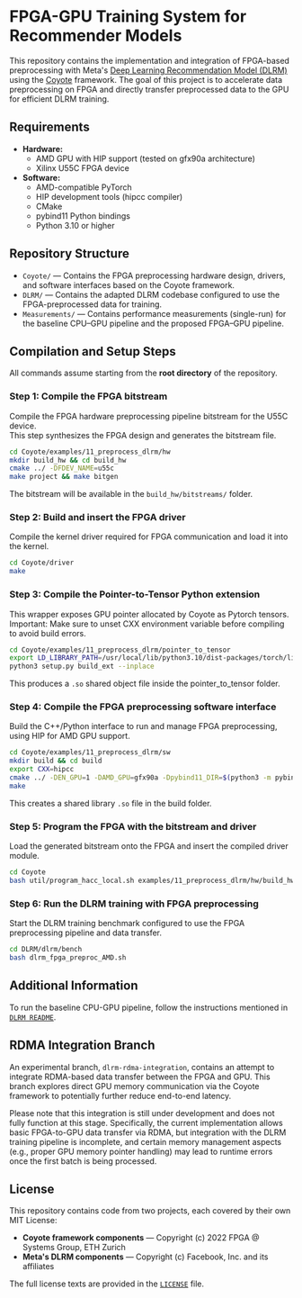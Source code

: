 #  FPGA-GPU Training System for Recommender Models

This repository contains the implementation and integration of FPGA-based preprocessing with Meta's [Deep Learning Recommendation Model (DLRM)](https://github.com/facebookresearch/dlrm/tree/main) using the [Coyote](https://github.com/fpgasystems/Coyote/tree/software-cleanup) framework. The goal of this project is to accelerate data preprocessing on FPGA and directly transfer preprocessed data to the GPU for efficient DLRM training.

## Requirements

- **Hardware:**  
  - AMD GPU with HIP support (tested on gfx90a architecture)  
  - Xilinx U55C FPGA device  
- **Software:**  
  - AMD-compatible PyTorch
  - HIP development tools (hipcc compiler)  
  - CMake  
  - pybind11 Python bindings  
  - Python 3.10 or higher  


## Repository Structure

- `Coyote/` — Contains the FPGA preprocessing hardware design, drivers, and software interfaces based on the Coyote framework.  
- `DLRM/` — Contains the adapted DLRM codebase configured to use the FPGA-preprocessed data for training.
- `Measurements/` — Contains performance measurements (single-run) for the baseline CPU–GPU pipeline and the proposed FPGA–GPU pipeline.


## Compilation and Setup Steps

All commands assume starting from the **root directory** of the repository.

### Step 1: Compile the FPGA bitstream

Compile the FPGA hardware preprocessing pipeline bitstream for the U55C device.  
This step synthesizes the FPGA design and generates the bitstream file.

```bash
cd Coyote/examples/11_preprocess_dlrm/hw
mkdir build_hw && cd build_hw
cmake ../ -DFDEV_NAME=u55c
make project && make bitgen
```
The bitstream will be available in the `build_hw/bitstreams/` folder.


### Step 2: Build and insert the FPGA driver

Compile the kernel driver required for FPGA communication and load it into the kernel.

```bash
cd Coyote/driver
make
```


### Step 3: Compile the Pointer-to-Tensor Python extension

This wrapper exposes GPU pointer allocated by Coyote as Pytorch tensors. 
Important: Make sure to unset CXX environment variable before compiling to avoid build errors.

```bash
cd Coyote/examples/11_preprocess_dlrm/pointer_to_tensor
export LD_LIBRARY_PATH=/usr/local/lib/python3.10/dist-packages/torch/lib:$LD_LIBRARY_PATH
python3 setup.py build_ext --inplace
```
This produces a `.so` shared object file inside the pointer_to_tensor folder.


### Step 4: Compile the FPGA preprocessing software interface

Build the C++/Python interface to run and manage FPGA preprocessing, using HIP for AMD GPU support.

```bash
cd Coyote/examples/11_preprocess_dlrm/sw
mkdir build && cd build
export CXX=hipcc
cmake ../ -DEN_GPU=1 -DAMD_GPU=gfx90a -Dpybind11_DIR=$(python3 -m pybind11 --cmakedir)
make
```
This creates a shared library `.so` file in the build folder.


### Step 5: Program the FPGA with the bitstream and driver

Load the generated bitstream onto the FPGA and insert the compiled driver module.

```bash
cd Coyote
bash util/program_hacc_local.sh examples/11_preprocess_dlrm/hw/build_hw/bitstreams/cyt_top.bit driver/coyote_driver.ko
```


### Step 6: Run the DLRM training with FPGA preprocessing

Start the DLRM training benchmark configured to use the FPGA preprocessing pipeline and data transfer.

```bash
cd DLRM/dlrm/bench
bash dlrm_fpga_preproc_AMD.sh
```

## Additional Information
To run the baseline CPU-GPU pipeline, follow the instructions mentioned in [`DLRM README`](DLRM/README.md).

## RDMA Integration Branch

An experimental branch, `dlrm-rdma-integration`, contains an attempt to integrate RDMA-based data transfer between the FPGA and GPU. This branch explores direct GPU memory communication via the Coyote framework to potentially further reduce end-to-end latency.

Please note that this integration is still under development and does not fully function at this stage. Specifically, the current implementation allows basic FPGA-to-GPU data transfer via RDMA, but integration with the DLRM training pipeline is incomplete, and certain memory management aspects (e.g., proper GPU memory pointer handling) may lead to runtime errors once the first batch is being processed.


## License

This repository contains code from two projects, each covered by their own MIT License:

- **Coyote framework components** — Copyright (c) 2022 FPGA @ Systems Group, ETH Zurich  
- **Meta's DLRM components** — Copyright (c) Facebook, Inc. and its affiliates  

The full license texts are provided in the [`LICENSE`](LICENSE.md) file.


